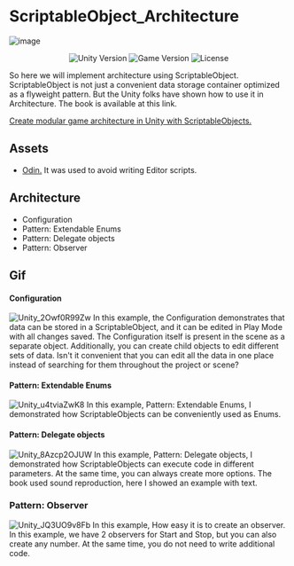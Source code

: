 # ScriptableObject_Architecture
![image](https://github.com/CreatNatoy/ScriptableObject_Architecture/assets/76531899/1e1c90df-9d4a-427a-a951-48b32735681b)
<p align="center">
    <img src="https://img.shields.io/badge/Engine-2021.3.1f1-blueviolet" alt="Unity Version">
    <img src="https://img.shields.io/badge/Version-0.1-blue" alt="Game Version">
    <img src="https://img.shields.io/badge/License-None-success" alt="License">
</p>

So here we will implement architecture using ScriptableObject.
ScriptableObject is not just a convenient data storage container optimized as a flyweight pattern. But the Unity folks have shown how to use it in Architecture.
The book is available at this link. 

[Create modular game architecture in Unity with ScriptableObjects.](https://resources.unity.com/games/create-modular-game-architecture-with-scriptable-objects-ebook?ungated=true)

## Assets
* [Odin.](https://assetstore.unity.com/packages/tools/utilities/odin-inspector-and-serializer-89041) It was used to avoid writing Editor scripts.

## Architecture
* Configuration
* Pattern: Extendable Enums
* Pattern: Delegate objects
* Pattern: Observer

## Gif
#### Configuration
![Unity_2Owf0R99Zw](https://github.com/CreatNatoy/ScriptableObject_Architecture/assets/76531899/0b4293b7-389d-4754-be1c-7203cf02099d)
In this example, the Configuration demonstrates that data can be stored in a ScriptableObject, and it can be edited in Play Mode with all changes saved. The Configuration itself is present in the scene as a separate object. Additionally, you can create child objects to edit different sets of data. Isn't it convenient that you can edit all the data in one place instead of searching for them throughout the project or scene?

#### Pattern: Extendable Enums
![Unity_u4tviaZwK8](https://github.com/CreatNatoy/ScriptableObject_Architecture/assets/76531899/21c3a212-1496-465e-808d-ee172b98ba79)
In this example, Pattern: Extendable Enums, I demonstrated how ScriptableObjects can be conveniently used as Enums.

#### Pattern: Delegate objects
![Unity_8Azcp2OJUW](https://github.com/CreatNatoy/ScriptableObject_Architecture/assets/76531899/ee50628e-0343-4741-afc9-21269cf34afb)
In this example, Pattern: Delegate objects, I demonstrated how ScriptableObjects can execute code in different parameters. At the same time, you can always create more options. The book used sound reproduction, here I showed an example with text.

### Pattern: Observer
![Unity_JQ3UO9v8Fb](https://github.com/CreatNatoy/ScriptableObject_Architecture/assets/76531899/d7dd40c0-1438-4e89-beb5-5b91ee2b446e)
In this example, How easy it is to create an observer. In this example, we have 2 observers for Start and Stop, but you can also create any number. At the same time, you do not need to write additional code.
